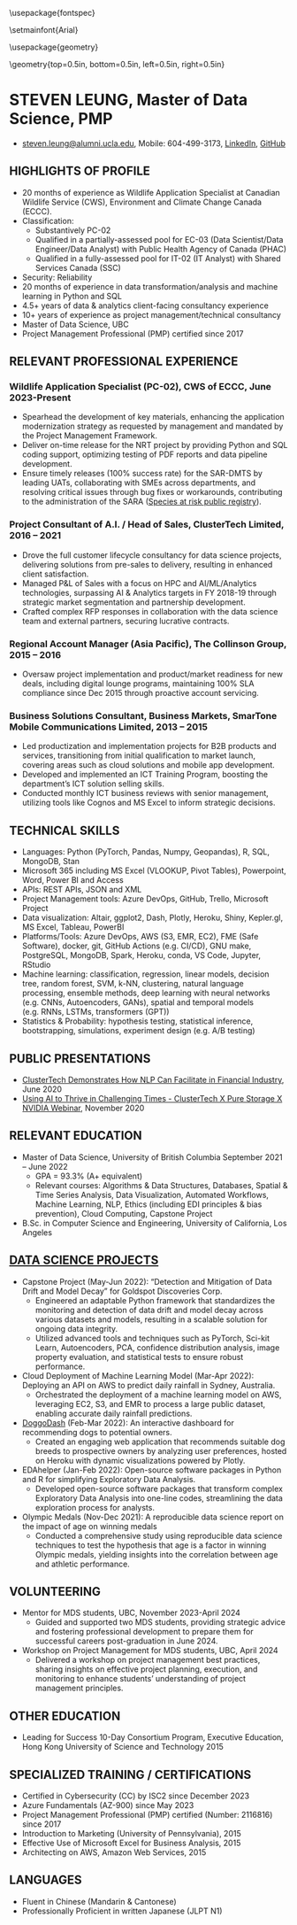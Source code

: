 

\usepackage{fontspec}

\setmainfont{Arial}

\usepackage{geometry}

\geometry{top=0.5in, bottom=0.5in, left=0.5in, right=0.5in}

# STEVEN LEUNG, Master of Data Science, PMP

-   <steven.leung@alumni.ucla.edu>, Mobile: 604-499-3173,
    [LinkedIn](https://www.linkedin.com/in/stevenleung08),
    [GitHub](https://stevenleung2018.github.io)

## HIGHLIGHTS OF PROFILE

-   20 months of experience as Wildlife Application Specialist at
    Canadian Wildlife Service (CWS), Environment and Climate Change
    Canada (ECCC).
-   Classification:
    -   Substantively PC-02
    -   Qualified in a partially-assessed pool for EC-03 (Data
        Scientist/Data Engineer/Data Analyst) with Public Health Agency
        of Canada (PHAC)
    -   Qualified in a fully-assessed pool for IT-02 (IT Analyst) with
        Shared Services Canada (SSC)
-   Security: Reliability
-   20 months of experience in data transformation/analysis and machine
    learning in Python and SQL
-   4.5+ years of data & analytics client-facing consultancy experience
-   10+ years of experience as project management/technical consultancy
-   Master of Data Science, UBC
-   Project Management Professional (PMP) certified since 2017

## RELEVANT PROFESSIONAL EXPERIENCE

### Wildlife Application Specialist (PC-02), CWS of ECCC, June 2023-Present

-   Spearhead the development of key materials, enhancing the
    application modernization strategy as requested by management and
    mandated by the Project Management Framework.
-   Deliver on-time release for the NRT project by providing Python and
    SQL coding support, optimizing testing of PDF reports and data
    pipeline development.
-   Ensure timely releases (100% success rate) for the SAR-DMTS by
    leading UATs, collaborating with SMEs across departments, and
    resolving critical issues through bug fixes or workarounds,
    contributing to the administration of the SARA ([Species at risk
    public
    registry](https://www.canada.ca/en/environment-climate-change/services/species-risk-public-registry.html)).

### Project Consultant of A.I. / Head of Sales, ClusterTech Limited, 2016 – 2021

-   Drove the full customer lifecycle consultancy for data science
    projects, delivering solutions from pre-sales to delivery, resulting
    in enhanced client satisfaction.
-   Managed P&L of Sales with a focus on HPC and AI/ML/Analytics
    technologies, surpassing AI & Analytics targets in FY 2018-19
    through strategic market segmentation and partnership development.
-   Crafted complex RFP responses in collaboration with the data science
    team and external partners, securing lucrative contracts.

### Regional Account Manager (Asia Pacific), The Collinson Group, 2015 – 2016

-   Oversaw project implementation and product/market readiness for new
    deals, including digital lounge programs, maintaining 100% SLA
    compliance since Dec 2015 through proactive account servicing.

### Business Solutions Consultant, Business Markets, SmarTone Mobile Communications Limited, 2013 – 2015

-   Led productization and implementation projects for B2B products and
    services, transitioning from initial qualification to market launch,
    covering areas such as cloud solutions and mobile app development.
-   Developed and implemented an ICT Training Program, boosting the
    department’s ICT solution selling skills.
-   Conducted monthly ICT business reviews with senior management,
    utilizing tools like Cognos and MS Excel to inform strategic
    decisions.

## TECHNICAL SKILLS

-   Languages: Python (PyTorch, Pandas, Numpy, Geopandas), R, SQL,
    MongoDB, Stan
-   Microsoft 365 including MS Excel (VLOOKUP, Pivot Tables),
    Powerpoint, Word, Power BI and Access
-   APIs: REST APIs, JSON and XML
-   Project Management tools: Azure DevOps, GitHub, Trello, Microsoft
    Project
-   Data visualization: Altair, ggplot2, Dash, Plotly, Heroku, Shiny,
    Kepler.gl, MS Excel, Tableau, PowerBI
-   Platforms/Tools: Azure DevOps, AWS (S3, EMR, EC2), FME (Safe
    Software), docker, git, GitHub Actions (e.g. CI/CD), GNU make,
    PostgreSQL, MongoDB, Spark, Heroku, conda, VS Code, Jupyter, RStudio
-   Machine learning: classification, regression, linear models,
    decision tree, random forest, SVM, k-NN, clustering, natural
    language processing, ensemble methods, deep learning with neural
    networks (e.g. CNNs, Autoencoders, GANs), spatial and temporal
    models (e.g. RNNs, LSTMs, transformers (GPT))
-   Statistics & Probability: hypothesis testing, statistical inference,
    bootstrapping, simulations, experiment design (e.g. A/B testing)

## PUBLIC PRESENTATIONS

-   [ClusterTech Demonstrates How NLP Can Facilitate in Financial
    Industry](https://www.youtube.com/watch?v=o7gcxLfbv0Y), June 2020
-   [Using AI to Thrive in Challenging Times - ClusterTech X Pure
    Storage X NVIDIA
    Webinar](https://www.youtube.com/watch?v=HnlXPvLIXR0), November 2020

## RELEVANT EDUCATION

-   Master of Data Science, University of British Columbia September
    2021 – June 2022
    -   GPA = 93.3% (A+ equivalent)
    -   Relevant courses: Algorithms & Data Structures, Databases,
        Spatial & Time Series Analysis, Data Visualization, Automated
        Workflows, Machine Learning, NLP, Ethics (including EDI
        principles & bias prevention), Cloud Computing, Capstone Project
-   B.Sc. in Computer Science and Engineering, University of California,
    Los Angeles

## [DATA SCIENCE PROJECTS](stevenleung2018.github.io)

-   Capstone Project (May-Jun 2022): “Detection and Mitigation of Data
    Drift and Model Decay” for Goldspot Discoveries Corp.
    -   Engineered an adaptable Python framework that standardizes the
        monitoring and detection of data drift and model decay across
        various datasets and models, resulting in a scalable solution
        for ongoing data integrity.
    -   Utilized advanced tools and techniques such as PyTorch, Sci-kit
        Learn, Autoencoders, PCA, confidence distribution analysis,
        image property evaluation, and statistical tests to ensure
        robust performance.
-   Cloud Deployment of Machine Learning Model (Mar-Apr 2022): Deploying
    an API on AWS to predict daily rainfall in Sydney, Australia.
    -   Orchestrated the deployment of a machine learning model on AWS,
        leveraging EC2, S3, and EMR to process a large public dataset,
        enabling accurate daily rainfall predictions.
-   [DoggoDash](https://doggodash.onrender.com) (Feb-Mar 2022): An
    interactive dashboard for recommending dogs to potential owners.
    -   Created an engaging web application that recommends suitable dog
        breeds to prospective owners by analyzing user preferences,
        hosted on Heroku with dynamic visualizations powered by Plotly.
-   EDAhelper (Jan-Feb 2022): Open-source software packages in Python
    and R for simplifying Exploratory Data Analysis.
    -   Developed open-source software packages that transform complex
        Exploratory Data Analysis into one-line codes, streamlining the
        data exploration process for analysts.
-   Olympic Medals (Nov-Dec 2021): A reproducible data science report on
    the impact of age on winning medals
    -   Conducted a comprehensive study using reproducible data science
        techniques to test the hypothesis that age is a factor in
        winning Olympic medals, yielding insights into the correlation
        between age and athletic performance.

## VOLUNTEERING

-   Mentor for MDS students, UBC, November 2023-April 2024
    -   Guided and supported two MDS students, providing strategic
        advice and fostering professional development to prepare them
        for successful careers post-graduation in June 2024.
-   Workshop on Project Management for MDS students, UBC, April 2024
    -   Delivered a workshop on project management best practices,
        sharing insights on effective project planning, execution, and
        monitoring to enhance students’ understanding of project
        management principles.

## OTHER EDUCATION

-   Leading for Success 10-Day Consortium Program, Executive Education,
    Hong Kong University of Science and Technology 2015

## SPECIALIZED TRAINING / CERTIFICATIONS

-   Certified in Cybersecurity (CC) by ISC2 since December 2023
-   Azure Fundamentals (AZ-900) since May 2023
-   Project Management Professional (PMP) certified (Number: 2116816)
    since 2017
-   Introduction to Marketing (University of Pennsylvania), 2015
-   Effective Use of Microsoft Excel for Business Analysis, 2015
-   Architecting on AWS, Amazon Web Services, 2015

## LANGUAGES

-   Fluent in Chinese (Mandarin & Cantonese)
-   Professionally Proficient in written Japanese (JLPT N1)
